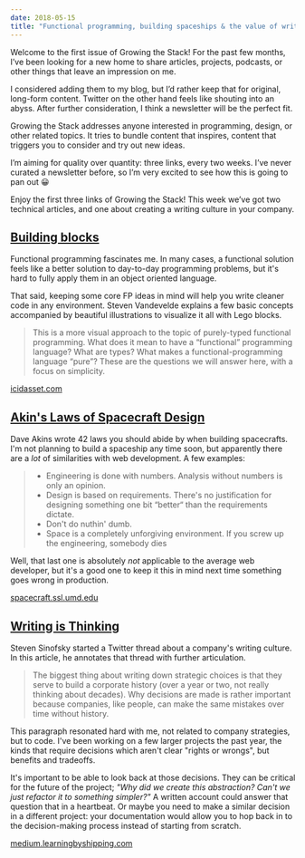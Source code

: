 ```yaml
---
date: 2018-05-15
title: "Functional programming, building spaceships & the value of writing"
---
```


Welcome to the first issue of Growing the Stack!
For the past few months, I’ve been looking for a new home to share articles, projects, podcasts, or other things that leave an impression on me.

I considered adding them to my blog, but I’d rather keep that for original, long-form content. Twitter on the other hand feels like shouting into an abyss. After further consideration, I think a newsletter will be the perfect fit.

Growing the Stack addresses anyone interested in programming, design, or other related topics. It tries to bundle content that inspires, content that triggers you to consider and try out new ideas.

I’m aiming for quality over quantity: three links, every two weeks. I’ve never curated a newsletter before, so I’m very excited to see how this is going to pan out 😀

Enjoy the first three links of Growing the Stack! This week we’ve got two technical articles, and one about creating a writing culture in your company.

## [Building blocks](https://icidasset.com/writings/building-blocks/)

Functional programming fascinates me. In many cases, a functional solution feels like a better solution to day-to-day programming problems, but it's hard to fully apply them in an object oriented language.

That said, keeping some core FP ideas in mind will help you write cleaner code in any environment. Steven Vandevelde explains a few basic concepts accompanied by beautiful illustrations to visualize it all with Lego blocks.

> This is a more visual approach to the topic of purely-typed functional programming. What does it mean to have a “functional” programming language? What are types? What makes a functional-programming language “pure”? These are the questions we will answer here, with a focus on simplicity.

[icidasset.com](https://icidasset.com/writings/building-blocks/)

## [Akin's Laws of Spacecraft Design](https://spacecraft.ssl.umd.edu/akins_laws.html)

Dave Akins wrote 42 laws you should abide by when building spacecrafts. I'm not planning to build a spaceship any time soon, but apparently there are a *lot* of similarities with web development. A few examples:

> - Engineering is done with numbers. Analysis without numbers is only an opinion.
> - Design is based on requirements. There's no justification for designing something one bit “better“ than the requirements dictate.
> - Don't do nuthin' dumb.
> - Space is a completely unforgiving environment. If you screw up the engineering, somebody dies

Well, that last one is absolutely *not* applicable to the average web developer, but it's a good one to keep it this in mind next time something goes wrong in production.

[spacecraft.ssl.umd.edu](https://spacecraft.ssl.umd.edu/akins_laws.html)

## [Writing is Thinking](https://medium.learningbyshipping.com/writing-is-thinking-an-annotated-twitter-thread-2a75fe07fade)

Steven Sinofsky started a Twitter thread about a company's writing culture. In this article, he annotates that thread with further articulation.

> The biggest thing about writing down strategic choices is that they serve to build a corporate history (over a year or two, not really thinking about decades). Why decisions are made is rather important because companies, like people, can make the same mistakes over time without history.

This paragraph resonated hard with me, not related to company strategies, but to code. I've been working on a few larger projects the past year, the kinds that require decisions which aren't clear "rights or wrongs", but benefits and tradeoffs.

It's important to be able to look back at those decisions. They can be critical for the future of the project; *"Why did we create this abstraction? Can't we just refactor it to something simpler?"* A written account could answer that question that in a heartbeat. Or maybe you need to make a similar decision in a different project: your documentation would allow you to hop back in to the decision-making process instead of starting from scratch.

[medium.learningbyshipping.com](https://medium.learningbyshipping.com/writing-is-thinking-an-annotated-twitter-thread-2a75fe07fade)
